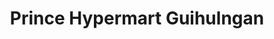 ---
title: "Prince Hypermart Guihulngan"
url: /guihulngan/prince-hypermart-guihulngan/
shop: houseware
---